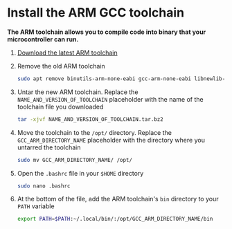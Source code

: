 # Install the ARM GCC toolchain

**The ARM toolchain allows you to compile code into binary that your microcontroller can run.**

1. [Download the latest ARM toolchain](https://developer.arm.com/tools-and-software/open-source-software/developer-tools/gnu-toolchain/gnu-rm/downloads)

2. Remove the old ARM toolchain

    ```bash
    sudo apt remove binutils-arm-none-eabi gcc-arm-none-eabi libnewlib-arm-none-eabi
    ```

3. Untar the new ARM toolchain. Replace the `NAME_AND_VERSION_OF_TOOLCHAIN` placeholder with the name of the toolchain file you downloaded
    
    ```bash
    tar -xjvf NAME_AND_VERSION_OF_TOOLCHAIN.tar.bz2
    ```
    
4. Move the toolchain to the `/opt/` directory. Replace the `GCC_ARM_DIRECTORY_NAME` placeholder with the directory where you untarred the toolchain
    
    ```bash
    sudo mv GCC_ARM_DIRECTORY_NAME/ /opt/
    ```

5. Open the `.bashrc` file in your `$HOME` directory
    
    ```bash
    sudo nano .bashrc
    ```

6. At the bottom of the file, add the ARM toolchain's `bin` directory to your `PATH` variable

    ```bash
    export PATH=$PATH:~/.local/bin/:/opt/GCC_ARM_DIRECTORY_NAME/bin
    ```

